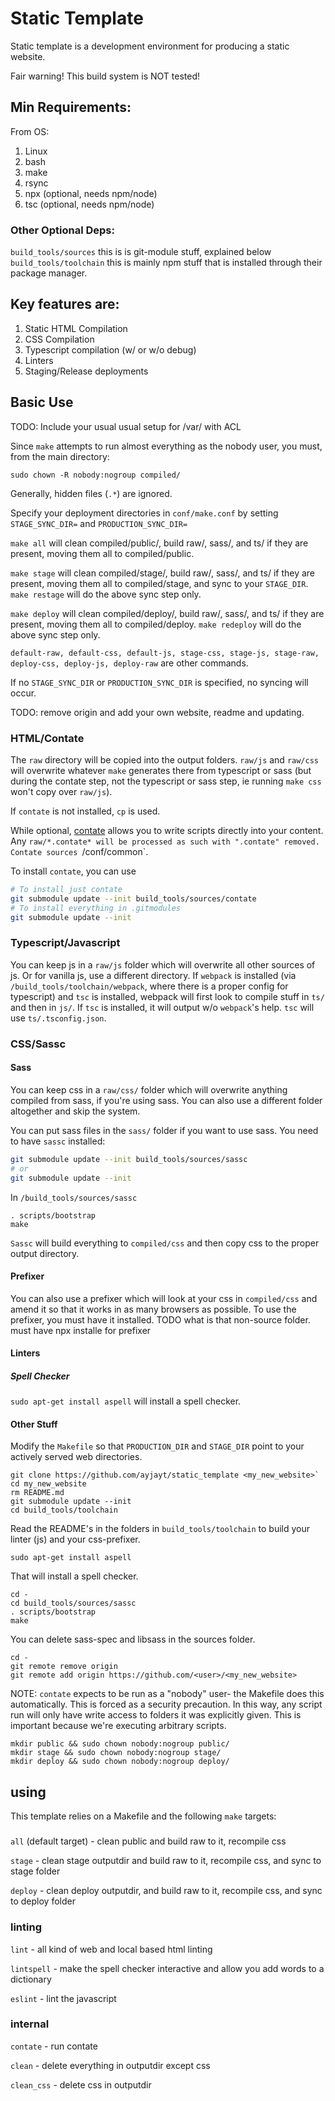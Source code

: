 # Static Template

Static template is a development environment for producing a static website.

Fair warning! This build system is NOT tested!

## Min Requirements:

From OS:
1) Linux
2) bash
3) make
4) rsync
5) npx (optional, needs npm/node)
6) tsc (optional, needs npm/node)

### Other Optional Deps:

`build_tools/sources` this is is git-module stuff, explained below
`build_tools/toolchain` this is mainly npm stuff that is installed through their package manager.

## Key features are:

1) Static HTML Compilation
2) CSS Compilation
4) Typescript compilation (w/ or w/o debug)
3) Linters
5) Staging/Release deployments

## Basic Use

TODO: Include your usual usual setup for /var/ with ACL

Since `make` attempts to run almost everything as the nobody user, you must, from the main directory:

```
sudo chown -R nobody:nogroup compiled/
```

Generally, hidden files (`.*`) are ignored.

Specify your deployment directories in `conf/make.conf` by setting `STAGE_SYNC_DIR=` and `PRODUCTION_SYNC_DIR=`

`make all` will clean compiled/public/, build raw/, sass/, and ts/ if they are present, moving them all to compiled/public.

`make stage` will clean compiled/stage/, build raw/, sass/, and ts/ if they are present, moving them all to compiled/stage, and sync to your `STAGE_DIR`.
`make restage` will do the above sync step only.

`make deploy` will clean compiled/deploy/, build raw/, sass/, and ts/ if they are present, moving them all to compiled/deploy.
`make redeploy` will do the above sync step only.

`default-raw, default-css, default-js, stage-css, stage-js, stage-raw, deploy-css, deploy-js, deploy-raw` are other commands.

If no `STAGE_SYNC_DIR` or `PRODUCTION_SYNC_DIR` is specified, no syncing will occur.

TODO: remove origin and add your own website, readme and updating.

### HTML/Contate

The `raw` directory will be copied into the output folders. `raw/js` and `raw/css` will overwrite whatever `make` generates there from typescript or sass (but during the contate step, not the typescript or sass step, ie running `make css` won't copy over `raw/js`).

If `contate` is not installed, `cp` is used. 

While optional, [contate](https://github.com/ajpikul.com/contate) allows you to write scripts directly into your content. Any `raw/*.contate* will be processed as such with ".contate" removed. Contate sources `/conf/common`. 

To install `contate`, you can use

```bash
# To install just contate
git submodule update --init build_tools/sources/contate
# To install everything in .gitmodules
git submodule update --init
```

### Typescript/Javascript

You can keep js in a `raw/js` folder which will overwrite all other sources of js. Or for vanilla js, use a different directory. If `webpack` is installed (via `/build_tools/toolchain/webpack`, where there is a proper config for typescript) and `tsc` is installed, webpack will first look to compile stuff in `ts/` and then in `js/`.  If `tsc` is installed, it will output w/o `webpack`'s help. `tsc` will use `ts/.tsconfig.json`. 

### CSS/Sassc

#### Sass

You can keep css in a `raw/css/` folder which will overwrite anything compiled from sass, if you're using sass. You can also use a different folder altogether and skip the system.

You can put sass files in the `sass/` folder if you want to use sass. You need to have `sassc` installed:

```bash
git submodule update --init build_tools/sources/sassc
# or
git submodule update --init
```
In `/build_tools/sources/sassc`
```
. scripts/bootstrap
make
```

`Sassc` will build everything to `compiled/css` and then copy css to the proper output directory.

#### Prefixer

You can also use a prefixer which will look at your css in `compiled/css` and amend it so that it works in as many browsers as possible. 
To use the prefixer, you must have it installed.
TODO what is that non-source folder. must have npx installe for prefixer

#### Linters

##### Spell Checker

`sudo apt-get install aspell` will install a spell checker.


#### Other Stuff
Modify the `Makefile` so that `PRODUCTION_DIR` and `STAGE_DIR` point to your actively served web directories.
```
git clone https://github.com/ayjayt/static_template <my_new_website>`
cd my_new_website
rm README.md
git submodule update --init
cd build_tools/toolchain
```
Read the README's in the folders in `build_tools/toolchain` to build your linter (js) and your css-prefixer.

`sudo apt-get install aspell`

That will install a spell checker.
```
cd -
cd build_tools/sources/sassc
. scripts/bootstrap
make
```
You can delete sass-spec and libsass in the sources folder.
```
cd -
git remote remove origin
git remote add origin https://github.com/<user>/<my_new_website>
```

NOTE: `contate` expects to be run as a "nobody" user- the Makefile does this automatically. This is forced as a security precaution. In this way, any script run will only have write access to folders it was explicitly given. This is important because we're executing arbitrary scripts.


```
mkdir public && sudo chown nobody:nogroup public/
mkdir stage && sudo chown nobody:nogroup stage/
mkdir deploy && sudo chown nobody:nogroup deploy/
```

## using

This template relies on a Makefile and the following `make` targets:

###
`all` (default target) - clean public and build raw to it, recompile css

`stage` - clean stage outputdir and build raw to it, recompile css, and sync to stage folder

`deploy` - clean deploy outputdir, and build raw to it, recompile css, and sync to deploy folder 

### linting
`lint` - all kind of web and local based html linting

`lintspell` - make the spell checker interactive and allow you add words to a dictionary

`eslint` - lint the javascript

### internal
`contate` - run contate

`clean` - delete everything in outputdir except css

`clean_css` - delete css in outputdir
